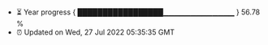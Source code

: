 - ⏳ Year progress { █████████████████▁▁▁▁▁▁▁▁▁▁▁▁▁ } 56.78 %
- ⏰ Updated on Wed, 27 Jul 2022 05:35:35 GMT

